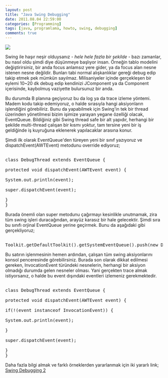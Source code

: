 ```yaml
---
layout: post
title: "Java Swing Debugging"
date: 2011.08.04 22:59:00
categories: [Programming]
tags: [java, programlama, howto, swing, debugging]
comments: true
---
```

[![](http://1.bp.blogspot.com/-uKWzMhUD0n4/T8aWRGwDVXI/AAAAAAAAAcA/j8xTA9hEtRw/s320/boy-on-swing1.jpg)](http://1.bp.blogspot.com/-uKWzMhUD0n4/T8aWRGwDVXI/AAAAAAAAAcA/j8xTA9hEtRw/s1600/boy-on-swing1.jpg) 

Swing ile haşır neşir olduysanız - _hele hele fazla bir şekilde_ - bazı zamanlar, bu nasıl oldu şimdi diye düşünmeye başlıyor insan. Örneğin tablo modelini değiştirirsiniz, bir anda focus anlamsız yere gider, ya da focus alan nesne istenen nesne değildir. Bunları tabi normal alışkanlıklar gereği debug edip takip etmek pek mümkün sayılmaz. Milisaniyeler içinde gerçekleşen bir eylemi 10~20 dk debug edip kendinizi JComponent ya da Component içerisinde, kaybolmuş vaziyette bulursunuz bir anda. 

<!--more-->

Bu durumda B planına geçiyoruz bu da log ya da trace izleme yöntemi. Madem kodu takip edemiyoruz, o halde sırasıyla hangi aksiyonların işlendiğini görebiliriz. Bunu da yapabilmek için Swing'in tek bir thread üzerinden yönetilmesi bizim işimize yarayan yegane özelliği olacak, EventQueue. Bildiğiniz gibi Swing thread safe bir alt yapıdır, herhangi bir şekilde multi-thread çalışan bir kısmı yoktur, tam tersine yeni bir iş geldiğinde iş kuyruğuna eklenerek yapılacaklar arasına konur. 

Şimdi ilk olarak EventQueue'den türeyen yeni bir sınıf yazıyoruz ve dispatchEvent(AWTEvent) metodunu override ediyoruz; 

<pre class="prettyprint"> 
class DebugThread extends EventQueue { 

protected void dispatchEvent(AWTEvent event) { 

System.out.println(event); 

super.dispatchEvent(event); 

} 
}</pre>

Burada önemli olan super metodunu çağırmayı kesinlikle unutmamak, zira tüm swing işleri duracağından, arayüz karasız bir hale gelecektir. Şimdi sıra bu sınıfı orjinal EventQueue yerine geçirmek. Bunu da aşağıdaki gibi gerçekliyoruz; 

<pre class="prettyprint"> 
Toolkit.getDefaultToolkit().getSystemEventQueue().push(new DebugThread());</pre>

Bu satırın işlenmesinin hemen ardından, çalışan tüm swing aksiyonlarını konsol penceresinde görebilirsiniz. Burada son olarak dikkat edilmesi gereken, InvocationEvent türündeki nesnelerin, herhangi bir aksiyon olmadığı durumda gelen nesneler olması. Yani gerçekten trace almak istiyorsanız, o halde bu event dışındaki eventleri izlemeniz gerekmektedir. 

<pre class="prettyprint"> 
class DebugThread extends EventQueue { 

protected void dispatchEvent(AWTEvent event) { 

if(!(event instanceof InvocationEvent)) { 

System.out.println(event); 

} 

super.dispatchEvent(event); 

} 
}</pre>

Daha fazla bilgi almak ve farklı örneklerden yararlanmak için iki yararlı link; 
[Swing Debugging 2](http://weblogs.java.net/blog/alexfromsun/archive/2006/02/debugging_swing.html)
